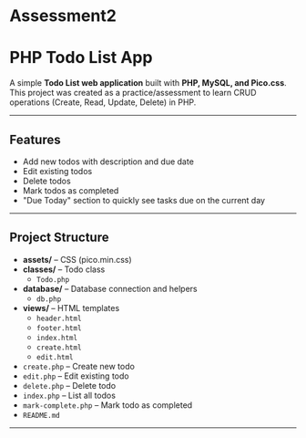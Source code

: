# Assessment2
# PHP Todo List App

A simple **Todo List web application** built with **PHP, MySQL, and Pico.css**.  
This project was created as a practice/assessment to learn CRUD operations (Create, Read, Update, Delete) in PHP.

---

## Features
- Add new todos with description and due date  
- Edit existing todos  
- Delete todos  
- Mark todos as completed  
- "Due Today" section to quickly see tasks due on the current day   

---

## Project Structure
- **assets/** – CSS (pico.min.css)  
- **classes/** – Todo class  
  - `Todo.php`  
- **database/** – Database connection and helpers  
  - `db.php`  
- **views/** – HTML templates  
  - `header.html`  
  - `footer.html`  
  - `index.html`  
  - `create.html`  
  - `edit.html`  
- `create.php` – Create new todo  
- `edit.php` – Edit existing todo  
- `delete.php` – Delete todo  
- `index.php` – List all todos  
- `mark-complete.php` – Mark todo as completed  
- `README.md`  
---
